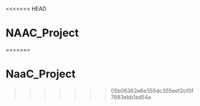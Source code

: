 <<<<<<< HEAD
# NAAC_Project
=======
# NaaC_Project
>>>>>>> 05b06362e6e355dc355eef2cf0f7683ebb1ad54a
